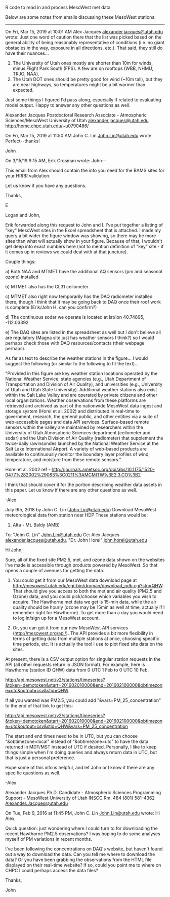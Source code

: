 R code to read in and process MesoWest met data


Below are some notes from emails discussing these MesoWest stations:

------------------------------------------------------------------------------------------------------------------------
On Fri, Mar 15, 2019 at 10:01 AM Alex Jacques <alexander.jacques@utah.edu> wrote:
Just one word of caution there that the list was picked based on the general ability of being reasonably representative of conditions (i.e. no giant obstacles in the way, exposure in all directions, etc.).  That said, they still do have their nuances...

1) The University of Utah ones mostly are shorter than 10m for winds, minus Flight Park South (FPS).  A few are on rooftops (WBB, NHMU, TRJO, NAA).
2) The Utah DOT ones should be pretty good for wind (~10m tall), but they are near highways, so temperatures might be a bit warmer than expected.

Just some things I figured I'd pass along, especially if related to evaluating model output.  Happy to answer any other questions as well.

Alexander Jacques
Postdoctoral Research Associate - Atmospheric Sciences/MesoWest
University of Utah
alexander.jacques@utah.edu
http://home.chpc.utah.edu/~u0790486/


On Fri, Mar 15, 2019 at 11:50 AM John C. Lin <John.Lin@utah.edu> wrote:
Perfect--thanks!


John


On 3/15/19 9:15 AM, Erik Crosman wrote:
John--

This email from Alex should contain the info you need for the BAMS sites for your HRRR validation.

Let us know if you have any questions.

Thanks,

E



Logan and John,

Erik forwarded along this request to John and I.  I've put together a listing of "key" MesoWest sites in the Excel spreadsheet that is attached.  I made my query a bit wider the figure window was showing, so there may be more sites than what will actually show in your figure.  Because of that, I wouldn't get deep into exact numbers here (not to mention definition of "key" site - if it comes up in reviews we could deal with at that juncture).

Couple things:

a) Both NAA and MTMET have the additional AQ sensors (pm and seasonal ozone) installed

b) MTMET also has the CL31 ceilometer 

c) MTMET also right now temporarily has the DAQ radiometer installed there, though I think that it may be going back to DAQ once their roof work is complete (Erik/John H. can you confirm?)

d) The continuous sodar we operate is located at lat/lon 40.74895, -112.03392

e) The DAQ sites are listed in the spreadsheet as well but I don't believe all are regulatory (Magna site just has weather sensors I think?) so I would perhaps check those with DAQ resources/contacts (their webpage perhaps).

As far as text to describe the weather stations in the figure... I would suggest the following (or similar to the following to fit the text)...

"Provided in this figure are key weather station locations operated by the National Weather Service, state agencies (e.g., Utah Department of Transportation and Division of Air Quality), and universities (e.g., University of Utah and Utah State University).  Additional weather stations also exist within the Salt Lake Valley and are operated by private citizens and other local organizations.  Weather observations from these platforms are retrieved and archived as part of the nationwide MesoWest data ingest and storage system (Horel et al. 2002) and distributed in real-time to government, research, the general public, and other entities via a suite of web-accessible pages and data API services.  Surface-based remote sensors within the valley are maintained by researchers within the University of Utah Atmospheric Sciences department (ceilometer and sodar) and the Utah Division of Air Quality (radiometer) that supplement the twice-daily rawinsondes launched by the National Weather Service at the Salt Lake International Airport.  A variety of web-based products are available to continuously monitor the boundary layer profiles of wind, temperature, and moisture from these remote sensors."

Horel et al. 2002 ref - http://journals.ametsoc.org/doi/abs/10.1175/1520-0477%282002%29083%3C0211%3AMCMITW%3E2.3.CO%3B2

I think that should cover it for the portion describing weather data assets in this paper.  Let us know if there are any other questions as well.

-Alex



July 9th, 2018 by John C. Lin (John.Lin@utah.edu)
Download MesoWest meteorological data from station near HDP
These stations would be:
1) Alta - Mt. Baldy (AMB)

To: "John C. Lin" <John.Lin@utah.edu>
Cc: Alex Jacques <alexander.jacques@utah.edu>, "Dr. John Horel" <john.horel@utah.edu>


Hi John,

Sure, all of the fixed site PM2.5, met, and ozone data shown on the websites I've made is accessible through products powered by MesoWest.  So that opens a couple of avenues for getting the data.

1)  You could get it from our MesoWest data download page at http://mesowest.utah.edu/cgi-bin/droman/download_ndb.cgi?stn=QHW.  That should give you access to both the met and air quality (PM2.5 and Ozone) data, and you could pick/choose which variables you wish to acquire.  The Hawthorne met data we get is 15-min data, while the air quality should be hourly (ozone may be 15min as well at time, actually if I remember right for Hawthorne).  To get more than a day you would need to log in/sign up for a MesoWest account.

2)  Or, you can get it from our new MesoWest API services (http://mesowest.org/api/).  The API provides a bit more flexibility in terms of getting data from multiple stations at once, choosing specific time periods, etc.  It is actually the tool I use to plot fixed site data on the sites.

At present, there is a CSV output option for singular station requests in the API (all other requests return in JSON format).  For example, here is Hawthorne (station ID QHW) data from 0 UTC 1 Feb to 0 UTC 10 Feb.

http://api.mesowest.net/v2/stations/timeseries?&token=demotoken&start=201602010000&end=201602100000&obtimezone=utc&output=csv&stid=QHW

If all you wanted was PM2.5, you could add "&vars=PM_25_concentration" to the end of that link to get this:

http://api.mesowest.net/v2/stations/timeseries?&token=demotoken&start=201602010000&end=201602100000&obtimezone=utc&output=csv&stid=QHW&vars=PM_25_concentration

The start and end times need to be in UTC, but you can choose "&obtimezone=local" instead of "&obtimezone=utc" to have the data returned in MDT/MST instead of UTC if desired.  Personally, I like to keep things simple when I'm doing queries and always return data in UTC, but that is just a personal preference.

Hope some of this info is helpful, and let John or I know if there are any specific questions as well.

-Alex

Alexander Jacques
Ph.D. Candidate - Atmospheric Sciences
Programming Support - MesoWest
University of Utah
INSCC Rm. 484
(801) 581-4362
Alexander.Jacques@utah.edu

On Tue, Feb 9, 2016 at 11:45 PM, John C. Lin <John.Lin@utah.edu> wrote:
Hi Alex,

Quick question:  just wondering where I could turn to for downloading the recent Hawthorne PM2.5 observations?
I was hoping to do some analyses myself of PM variations in recent months.

I've been following the concentrations on DAQ's website, but haven't found out a way to download the data.
Can you tell me where to download the data?
Or you have been grabbing the observations from the HTML file displayed on their real-time website? If so, could you point me to where on CHPC I could perhaps access the data files?

Thanks,

John

